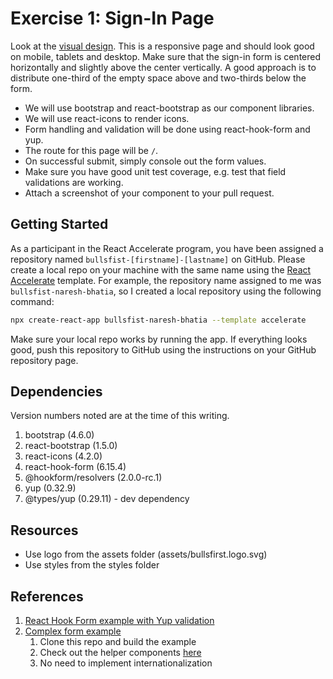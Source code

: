 # Exercise 1: Sign-In Page

Look at the [visual design](../visual-design). This is a responsive page and
should look good on mobile, tablets and desktop. Make sure that the sign-in form
is centered horizontally and slightly above the center vertically. A good
approach is to distribute one-third of the empty space above and two-thirds
below the form.

- We will use bootstrap and react-bootstrap as our component libraries.
- We will use react-icons to render icons.
- Form handling and validation will be done using react-hook-form and yup.
- The route for this page will be `/`.
- On successful submit, simply console out the form values.
- Make sure you have good unit test coverage, e.g. test that field validations
  are working.
- Attach a screenshot of your component to your pull request. 

## Getting Started

As a participant in the React Accelerate program, you have been assigned a
repository named `bullsfist-[firstname]-[lastname]` on GitHub. Please create a
local repo on your machine with the same name using the
[React Accelerate](https://github.com/PublicisSapient/cra-template-accelerate)
template. For example, the repository name assigned to me was
`bullsfist-naresh-bhatia`, so I created a local repository using the following
command:

```sh
npx create-react-app bullsfist-naresh-bhatia --template accelerate
```

Make sure your local repo works by running the app. If everything looks good,
push this repository to GitHub using the instructions on your GitHub repository
page.

## Dependencies

Version numbers noted are at the time of this writing.

1. bootstrap (4.6.0)
2. react-bootstrap (1.5.0)
3. react-icons (4.2.0)
4. react-hook-form (6.15.4)
5. @hookform/resolvers (2.0.0-rc.1)
6. yup (0.32.9)
7. @types/yup (0.29.11) - dev dependency

## Resources

- Use logo from the assets folder (assets/bullsfirst.logo.svg)
- Use styles from the styles folder

## References

1. [React Hook Form example with Yup validation](https://react-hook-form.com/get-started/#SchemaValidation)
2. [Complex form example](https://github.com/nareshbhatia/form-examples)
   1. Clone this repo and build the example
   2. Check out the helper components
      [here](https://github.com/nareshbhatia/form-examples/tree/main/checkout-form-rhf/src/components/Form)
   3. No need to implement internationalization
